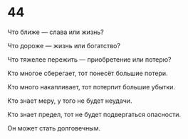 # 44

Что ближе — слава или жизнь?

Что дороже — жизнь или богатство?

Что тяжелее пережить — приобретение или потерю?

Кто многое сберегает, тот понесёт большие потери.

Кто много накапливает, тот потерпит большие убытки.

Кто знает меру, у того не будет неудачи.

Кто знает предел, тот не будет подвергаться опасности.

Он может стать долговечным.
